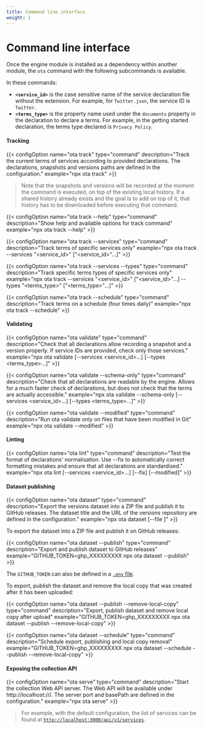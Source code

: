 ```yaml
---
title: Command line interface
weight: 1
---
```


# Command line interface

Once the engine module is installed as a dependency within another module, the `ota` command with the following subcommands is available.

In these commands:

- **`<service_id>`** is the case sensitive name of the service declaration file without the extension. For example, for `Twitter.json`, the service ID is `Twitter`.
- **`<terms_type>`** is the property name used under the `documents` property in the declaration to declare a terms. For example, in the getting started declaration, the terms type declared is `Privacy Policy`.

#### Tracking

{{< configOption name="ota track" type="command" description="Track the current terms of services according to provided declarations. The declarations, snapshots and versions paths are defined in the configuration." example="npx ota track" >}}

> Note that the snapshots and versions will be recorded at the moment the command is executed, on top of the existing local history. If a shared history already exists and the goal is to add on top of it, that history has to be downloaded before executing that command.

{{< configOption name="ota track --help" type="command" description="Show help and available options for track command" example="npx ota track --help" >}}

{{< configOption name="ota track --services" type="command" description="Track terms of specific services only" example="npx ota track --services \"<service_id>\" [\"<service_id>\"...]" >}}

{{< configOption name="ota track --services --types" type="command" description="Track specific terms types of specific services only" example="npx ota track --services \"<service_id>\" [\"<service_id>\"...] --types \"<terms_type>\" [\"<terms_type>\"...]" >}}

{{< configOption name="ota track --schedule" type="command" description="Track terms on a schedule (four times daily)" example="npx ota track --schedule" >}}

#### Validating

{{< configOption name="ota validate" type="command" description="Check that all declarations allow recording a snapshot and a version properly. If service IDs are provided, check only those services." example="npx ota validate [--services <service_id>...] [--types <terms_type>...]" >}}

{{< configOption name="ota validate --schema-only" type="command" description="Check that all declarations are readable by the engine. Allows for a much faster check of declarations, but does not check that the terms are actually accessible." example="npx ota validate --schema-only [--services <service_id>...] [--types <terms_type>...]" >}}

{{< configOption name="ota validate --modified" type="command" description="Run ota validate only on files that have been modified in Git" example="npx ota validate --modified" >}}

#### Linting

{{< configOption name="ota lint" type="command" description="Test the format of declarations' normalisation. Use --fix to automatically correct formatting mistakes and ensure that all declarations are standardised." example="npx ota lint [--services <service_id>...] [--fix] [--modified]" >}}

#### Dataset publishing

{{< configOption name="ota dataset" type="command" description="Export the versions dataset into a ZIP file and publish it to GitHub releases. The dataset title and the URL of the versions repository are defined in the configuration." example="npx ota dataset [--file <filename>]" >}}

To export the dataset into a ZIP file and publish it on GitHub releases:

{{< configOption name="ota dataset --publish" type="command" description="Export and publish dataset to GitHub releases" example="GITHUB_TOKEN=ghp_XXXXXXXXX npx ota dataset --publish" >}}

The `GITHUB_TOKEN` can also be defined in a [`.env` file](#environment-variables).

To export, publish the dataset and remove the local copy that was created after it has been uploaded:

{{< configOption name="ota dataset --publish --remove-local-copy" type="command" description="Export, publish dataset and remove local copy after upload" example="GITHUB_TOKEN=ghp_XXXXXXXXX npx ota dataset --publish --remove-local-copy" >}}

{{< configOption name="ota dataset --schedule" type="command" description="Schedule export, publishing and local copy removal" example="GITHUB_TOKEN=ghp_XXXXXXXXX npx ota dataset --schedule --publish --remove-local-copy" >}}

#### Exposing the collection API

{{< configOption name="ota serve" type="command" description="Start the collection Web API server. The Web API will be available under http://localhost:<port>/<basePath>/<apiVersion>/<resource>. The server port and basePath are defined in the configuration." example="npx ota serve" >}}

> For example, with the default configuration, the list of services can be found at [`http://localhost:3000/api/v1/services`](http://localhost:3000/api/v1/services).
